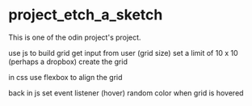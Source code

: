 # project_etch_a_sketch
This is one of the odin project's project.

use js to build grid
    get input from user (grid size)
    set a limit of 10 x 10 (perhaps a dropbox)
    create the grid

in css
    use flexbox to align the grid

back in js
    set event listener (hover)
    random color when grid is hovered
